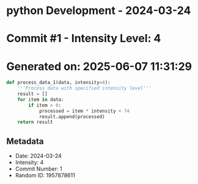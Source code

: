 ﻿# python Development - 2024-03-24
# Commit #1 - Intensity Level: 4
# Generated on: 2025-06-07 11:31:29
```python
def process_data_1(data, intensity=4):
    '''Process data with specified intensity level'''
    result = []
    for item in data:
        if item > 0:
            processed = item * intensity + 74
            result.append(processed)
    return result
```
## Metadata
- Date: 2024-03-24
- Intensity: 4
- Commit Number: 1
- Random ID: 1957878611
